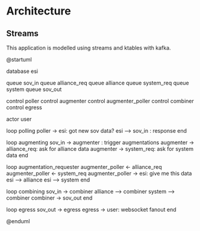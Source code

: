 # Architecture

## Streams

This application is modelled using streams and ktables with kafka.

@startuml

database esi

queue sov_in
queue alliance_req
queue alliance
queue system_req
queue system
queue sov_out

control poller
control augmenter
control augmenter_poller
control combiner
control egress

actor user


loop polling
poller -> esi: got new sov data?
esi --> sov_in : response
end

loop augmenting
sov_in -> augmenter : trigger augmentations
augmenter -> alliance_req: ask for alliance data
augmenter -> system_req: ask for system data 
end

loop augmentation_requester
augmenter_poller <- alliance_req
augmenter_poller <- system_req
augmenter_poller -> esi: give me this data
esi --> alliance
esi --> system
end

loop combining
sov_in -> combiner
alliance --> combiner
system --> combiner
combiner -> sov_out
end

loop egress
sov_out -> egress
egress -> user: websocket fanout
end

@enduml